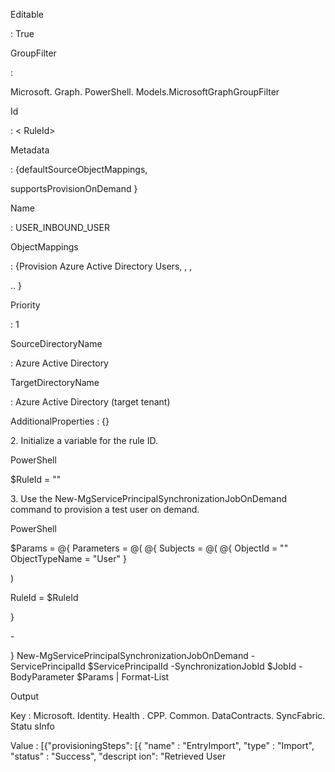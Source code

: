 Editable

: True

GroupFilter

:

Microsoft. Graph. PowerShell. Models.MicrosoftGraphGroupFilter

Id

: < RuleId>

Metadata

: {defaultSourceObjectMappings,

supportsProvisionOnDemand }

Name

: USER\_INBOUND\_USER

ObjectMappings

: {Provision Azure Active Directory Users, , ,

.. }

Priority

: 1

SourceDirectoryName

: Azure Active Directory

TargetDirectoryName

: Azure Active Directory (target tenant)

AdditionalProperties : {}

2\. Initialize a variable for the rule ID.

PowerShell

$RuleId = "<RuleId>"

3\. Use the New-MgServicePrincipalSynchronizationJobOnDemand command to provision a test user on demand.

PowerShell

$Params = @{ Parameters = @( @{ Subjects = @( @{ ObjectId = "<UserObjectId>" ObjectTypeName = "User" }

)

RuleId = $RuleId

}

\-

} New-MgServicePrincipalSynchronizationJobOnDemand - ServicePrincipalId $ServicePrincipalId -SynchronizationJobId $JobId -BodyParameter $Params | Format-List

Output

Key : Microsoft. Identity. Health . CPP. Common. DataContracts. SyncFabric. Statu sInfo

Value : [{"provisioningSteps": [{ "name" : "EntryImport", "type" : "Import", "status" : "Success", "descript ion": "Retrieved User
